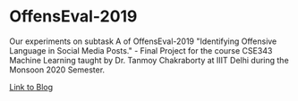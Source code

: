# OffensEval-2019
Our experiments on subtask A of OffensEval-2019 "Identifying Offensive Language in Social Media Posts." - Final Project for the course CSE343 Machine Learning taught by Dr. Tanmoy Chakraborty at IIIT Delhi during the Monsoon 2020 Semester.

[Link to Blog](https://ashwin-19.github.io/OffensEval.html)

